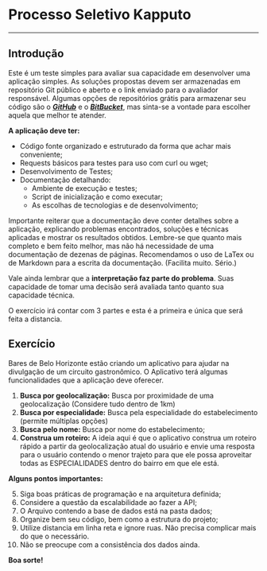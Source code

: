 Processo Seletivo Kapputo
=========================
----------


Introdução
----------

Este é um teste simples para avaliar sua capacidade em desenvolver uma aplicação simples.
As soluções propostas devem ser armazenadas em repositório Git público e aberto e o link enviado para o avaliador responsável. Algumas opções de repositórios grátis para armazenar seu código são o ***[GitHub](https://github.com)*** e o ***[BitBucket](https://bitbucket.org/)***, mas sinta-se a vontade para escolher aquela que melhor te atender.

**A aplicação deve ter:**

 - Código fonte organizado e estruturado da forma que achar mais
   conveniente;
 - Requests básicos para testes para uso com curl ou wget;
 - Desenvolvimento de Testes;
 - Documentação detalhando:
	 - Ambiente de execução e testes;
	 - Script de inicialização e como executar;
	 - As escolhas de tecnologias e de desenvolvimento;

Importante reiterar que a documentação deve conter detalhes sobre a aplicação, explicando problemas encontrados, soluções e técnicas aplicadas e mostrar os resultados obtidos. Lembre-se que quanto mais completo e bem feito melhor, mas não há necessidade de uma documentação de dezenas de páginas. Recomendamos o uso de LaTex ou de Markdown para a escrita da documentação. (Facilita muito. Sério.)

Vale ainda lembrar que a **interpretação faz parte do problema**. Suas capacidade de tomar uma decisão será avaliada tanto quanto sua capacidade técnica.

O exercício irá contar com 3 partes e esta é a primeira e única que será feita a distancia.

Exercício
---------

Bares de Belo Horizonte estão criando um aplicativo para ajudar na divulgação de um circuito gastronômico. O Aplicativo terá algumas funcionalidades que a aplicação deve oferecer.

 1. **Busca por geolocalização:** Busca por proximidade de uma geolocalização (Considere tudo dentro de 1km)
 2. **Busca por especialidade:** Busca pela especialidade do estabelecimento (permite múltiplas opções)
 3. **Busca pelo nome:** Busca por nome do estabelecimento;
 4. **Construa um roteiro:** A ideia aqui é que o aplicativo construa um
   roteiro rápido a partir da geolocalização atual do usuário e envie
   uma resposta para o usuário contendo o menor trajeto para que ele
   possa aproveitar todas as ESPECIALIDADES dentro do bairro em que ele
   está.

**Alguns pontos importantes:**

 5. Siga boas práticas de programação e na arquitetura definida;
 6. Considere a questão da escalabilidade ao fazer a API;
 7. O Arquivo contendo a base de dados está na pasta dados;
 8. Organize bem seu código, bem como a estrutura do projeto;
 9. Utilize distancia em linha reta e ignore ruas. Não precisa complicar
    mais do que o necessário.
 10. Não se preocupe com a consistência dos dados ainda.

**Boa sorte!**
